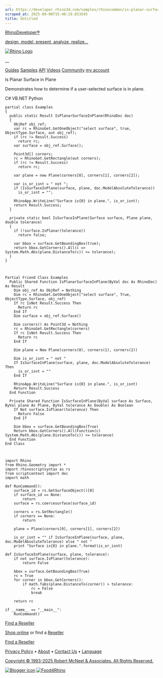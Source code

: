 ```yaml
---
url: https://developer.rhino3d.com/samples/rhinocommon/is-planar-surface-in-plane/
scraped_at: 2025-09-08T15:46:19.853545
title: Untitled
---
```


[RhinoDeveloper®](/)

[design, model, present, analyze, realize...](/)

[![Rhino Logo](https://developer.rhino3d.com/images/rhinodevlogo.png)](/)

__

[Guides](https://developer.rhino3d.com/guides)
[Samples](https://developer.rhino3d.com/samples)
[API](https://developer.rhino3d.com/api)
[Videos](https://developer.rhino3d.com/videos)
[Community](https://discourse.mcneel.com/c/rhino-developer) [my account
](https://www.rhino3d.com/my-account/ "Manage your account, licenses, and
teams")

Is Planar Surface in Plane

Demonstrates how to determine if a user-selected surface is in plane.

C# VB.NET Python

    
    
    partial class Examples
    {
      public static Result IsPlanarSurfaceInPlane(RhinoDoc doc)
      {
        ObjRef obj_ref;
        var rc = RhinoGet.GetOneObject("select surface", true, ObjectType.Surface, out obj_ref);
        if (rc != Result.Success)
          return rc;
        var surface = obj_ref.Surface();
    
        Point3d[] corners;
        rc = RhinoGet.GetRectangle(out corners);
        if (rc != Result.Success)
          return rc;
    
        var plane = new Plane(corners[0], corners[1], corners[2]);
    
        var is_or_isnt = " not ";
        if (IsSurfaceInPlane(surface, plane, doc.ModelAbsoluteTolerance))
          is_or_isnt = "";
    
        RhinoApp.WriteLine("Surface is{0} in plane.", is_or_isnt);
        return Result.Success;
      }
    
      private static bool IsSurfaceInPlane(Surface surface, Plane plane, double tolerance)
      {
        if (!surface.IsPlanar(tolerance))
          return false;
    
        var bbox = surface.GetBoundingBox(true);
        return bbox.GetCorners().All(c => System.Math.Abs(plane.DistanceTo(c)) <= tolerance);
      }
    }
    
    
    
    Partial Friend Class Examples
      Public Shared Function IsPlanarSurfaceInPlane(ByVal doc As RhinoDoc) As Result
    	Dim obj_ref As ObjRef = Nothing
    	Dim rc = RhinoGet.GetOneObject("select surface", True, ObjectType.Surface, obj_ref)
    	If rc IsNot Result.Success Then
    	  Return rc
    	End If
    	Dim surface = obj_ref.Surface()
    
    	Dim corners() As Point3d = Nothing
    	rc = RhinoGet.GetRectangle(corners)
    	If rc IsNot Result.Success Then
    	  Return rc
    	End If
    
    	Dim plane = New Plane(corners(0), corners(1), corners(2))
    
    	Dim is_or_isnt = " not "
    	If IsSurfaceInPlane(surface, plane, doc.ModelAbsoluteTolerance) Then
    	  is_or_isnt = ""
    	End If
    
    	RhinoApp.WriteLine("Surface is{0} in plane.", is_or_isnt)
    	Return Result.Success
      End Function
    
      Private Shared Function IsSurfaceInPlane(ByVal surface As Surface, ByVal plane As Plane, ByVal tolerance As Double) As Boolean
    	If Not surface.IsPlanar(tolerance) Then
    	  Return False
    	End If
    
    	Dim bbox = surface.GetBoundingBox(True)
    	Return bbox.GetCorners().All(Function(c) System.Math.Abs(plane.DistanceTo(c)) <= tolerance)
      End Function
    End Class
    
    
    
    import Rhino
    from Rhino.Geometry import *
    import rhinoscriptsyntax as rs
    from scriptcontext import doc
    import math
    
    def RunCommand():
        surface_id = rs.GetSurfaceObject()[0]
        if surface_id == None:
            return
        surface = rs.coercesurface(surface_id)
    
        corners = rs.GetRectangle()
        if corners == None:
            return
    
        plane = Plane(corners[0], corners[1], corners[2])
    
        is_or_isnt = "" if IsSurfaceInPlane(surface, plane, doc.ModelAbsoluteTolerance) else " not "
        print "Surface is{0} in plane.".format(is_or_isnt)
    
    def IsSurfaceInPlane(surface, plane, tolerance):
        if not surface.IsPlanar(tolerance):
            return False
    
        bbox = surface.GetBoundingBox(True)
        rc = True
        for corner in bbox.GetCorners():
            if math.fabs(plane.DistanceTo(corner)) > tolerance:
                rc = False
                break
    
        return rc
    
    if __name__ == "__main__":
        RunCommand()
    

  

[Find a Reseller](https://www.rhino3d.com/sales)

[Shop online](https://www.rhino3d.com/store) or find a
[Reseller](https://www.rhino3d.com/sales)

[Find a Reseller](https://www.rhino3d.com/sales)

[Privacy Policy](https://www.rhino3d.com/privacy) •
[About](https://www.rhino3d.com/mcneel/about) • [Contact
Us](https://www.rhino3d.com/mcneel/contact) • [
Language](https://www.rhino3d.com/language "Change to a different region or
language")

[Copyright © 1993-2025 Robert McNeel & Associates. All Rights
Reserved.](https://www.rhino3d.com/mcneel/about)

[](https://www.facebook.com/McNeelRhinoceros/)
[](https://twitter.com/bobmcneel) [](https://www.linkedin.com/groups/75313/)
[](https://www.youtube.com/user/RhinoGuide/videos) [](https://vimeo.com/rhino)
[![Blogger
icon](https://developer.rhino3d.com/images/blogger.svg)](http://blog.rhino3d.com/)
[![Food4Rhino](https://developer.rhino3d.com/images/f4r_icon_01.svg)](https://www.food4rhino.com)

